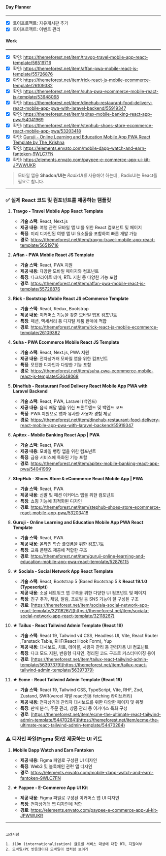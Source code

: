 
#### Day Planner
---
- [x] 토이프로젝트: 자유게시판 추가
- [x] 토이프로젝트: 이벤트 관리

#### Work
---
- [x] 확인: https://themeforest.net/item/travgo-travel-mobile-app-react-template/56519716
- [x] 확인: https://themeforest.net/item/affan-pwa-mobile-react-js-template/55726876
- [x] 확인: https://themeforest.net/item/rick-react-js-mobile-ecommerce-template/26109382
- [x] 확인: https://themeforest.net/item/suha-pwa-ecommerce-mobile-react-js-template/53648068
- [x] 확인: https://themeforest.net/item/dinehub-restaurant-food-delivery-react-mobile-app-pwa-with-laravel-backend/55919347
- [x] 확인: https://themeforest.net/item/apitex-mobile-banking-react-app-pwa/54041969
- [x] 확인: https://themeforest.net/item/stephub-shoes-store-ecommerce-react-mobile-app-pwa/53203418
- [x] 확인: [Guruji - Online Learning and Education Mobile App PWA React Template by The_Krishna](https://themeforest.net/item/guruji-online-learning-and-education-mobile-app-pwa-react-template/52876115)
- [x] 확인: https://elements.envato.com/mobile-dapp-watch-and-earn-fantoken-9WLC7FN
- [x] 확인: https://elements.envato.com/paypee-e-commerce-app-ui-kit-JPWWUKR

> 모바일 앱용 **Shadcn/UI는** _RadixUI를_ 사용해야 하는데 , RadixUI는 React를 필요로 합니다. 


---

### ✅ 실제 React 코드 및 컴포넌트를 제공하는 템플릿

1. **Travgo - Travel Mobile App React Template**
    - **기술 스택**: React, Next.js
    - **제공 내용**: 여행 관련 모바일 앱 UI를 위한 React 컴포넌트 및 페이지
    - **특징**: 미리 디자인된 여행 앱 UI 요소들을 포함하여 빠른 개발 가능
    - **경로**: https://themeforest.net/item/travgo-travel-mobile-app-react-template/56519716

2. **Affan - PWA Mobile React JS Template**
    - **기술 스택**: React, PWA 지원
    - **제공 내용**: 다양한 모바일 페이지와 컴포넌트
    - **특징**: 다크/라이트 테마, RTL 지원 등 다양한 기능 포함 
    - **경로**: https://themeforest.net/item/affan-pwa-mobile-react-js-template/55726876

3. **Rick - Bootstrap Mobile React JS eCommerce Template**
    - **기술 스택**: React, Redux, Bootstrap
    - **제공 내용**: 이커머스 기능을 갖춘 모바일 앱용 컴포넌트
    - **특징**: 패션, 액세서리 등 디지털 제품 판매에 적합
    - **경로**: https://themeforest.net/item/rick-react-js-mobile-ecommerce-template/26109382

4. **Suha - PWA Ecommerce Mobile React JS Template**
    - **기술 스택**: React, Next.js, PWA 지원
    - **제공 내용**: 전자상거래 모바일 앱을 위한 컴포넌트
    - **특징**: 모던한 디자인과 다양한 기능 포함 
    - **경로**: https://themeforest.net/item/suha-pwa-ecommerce-mobile-react-js-template/53648068

5. **DineHub - Restaurant Food Delivery React Mobile App PWA with Laravel Backend**
    - **기술 스택**: React, PWA, Laravel (백엔드)
    - **제공 내용**: 음식 배달 앱을 위한 프론트엔드 및 백엔드 코드
    - **특징**: PWA 지원으로 앱과 유사한 사용자 경험 제공
    - **경로**: https://themeforest.net/item/dinehub-restaurant-food-delivery-react-mobile-app-pwa-with-laravel-backend/55919347

6. **Apitex - Mobile Banking React App | PWA**
    - **기술 스택**: React, PWA
    - **제공 내용**: 모바일 뱅킹 앱을 위한 컴포넌트
    - **특징**: 금융 서비스에 특화된 기능 포함
    - **경로**: https://themeforest.net/item/apitex-mobile-banking-react-app-pwa/54041969

7. **StepHub - Shoes Store & eCommerce React Mobile App | PWA**
    - **기술 스택**: React, PWA
    - **제공 내용**: 신발 및 패션 이커머스 앱을 위한 컴포넌트
    - **특징**: 쇼핑 기능에 최적화된 디자인
    - **경로**: https://themeforest.net/item/stephub-shoes-store-ecommerce-react-mobile-app-pwa/53203418

8. **Guruji - Online Learning and Education Mobile App PWA React Template**
    - **기술 스택**: React, PWA
    - **제공 내용**: 온라인 학습 플랫폼을 위한 컴포넌트
    - **특징**: 교육 콘텐츠 제공에 적합한 구조
    - **경로**: https://themeforest.net/item/guruji-online-learning-and-education-mobile-app-pwa-react-template/52876115

9. **★ Sociala - Social Network App React Template**
	- **기술 스택**: React, Bootstrap 5 (Based Bootstrap 5 & **React 19.1.0 (Typescript)**)
	- **제공 내용**: 소셜 네트워크 앱 구축을 위한 다양한 UI 컴포넌트 및 페이지
	- **특징**: 친구 추가, 채팅, 알림, 프로필 등 SNS 기능이 잘 구성된 구조
	- **경로**: [https://themeforest.net/item/sociala-social-network-app-react-template/32118267](https://themeforest.net/item/sociala-social-network-app-react-template/32118267)

10. **★ Tailux - React Tailwind Admin Template (React 19)**
	- **기술 스택**: React 19, Tailwind v4 CSS, Headless UI, Vite, React Router ,Tanstack Table, RHF(React Hook Form), Yup
	- **제공 내용**: 대시보드, 차트, 테이블, 사용자 관리 등 관리자용 UI 컴포넌트
	- **특징**: 다크 모드 지원, 반응형 디자인, 정리된 코드 구조로 커스터마이징 용이
	- **경로**: [https://themeforest.net/item/tailux-react-tailwind-admin-template/56397379](https://themeforest.net/item/tailux-react-tailwind-admin-template/56397379)

11. **★ Ecme - React Tailwind Admin Template (React 19)**
	- **기술 스택**: React 19, Tailwind CSS, TypeScript, Vite, RHF, Zod, Zustand, SWR(vercel 개발 react전용 fetching 라이브러리)
	- **제공 내용**: 전자상거래 관리자 대시보드를 위한 다양한 페이지 및 위젯
	- **특징**: 판매 분석, 주문 관리, 상품 관리 등 이커머스 특화 구성
	- **경로**: [https://themeforest.net/item/ecme-the-ultimate-react-tailwind-admin-template/54470284](https://themeforest.net/item/ecme-the-ultimate-react-tailwind-admin-template/54470284)



### ⚠️ 디자인 파일(Figma 등)만 제공하는 UI 키트

1. **Mobile Dapp Watch and Earn Fantoken**
    - **제공 내용**: Figma 파일로 구성된 UI 디자인
    - **특징**: Web3 및 블록체인 관련 앱 디자인
    - **경로**: https://elements.envato.com/mobile-dapp-watch-and-earn-fantoken-9WLC7FN

2. **★ Paypee - E-Commerce App UI Kit**
    - **제공 내용**: Figma 파일로 구성된 이커머스 앱 UI 디자인
    - **특징**: 전자상거래 앱 디자인에 적합
    - **경로**: https://elements.envato.com/paypee-e-commerce-app-ui-kit-JPWWUKR

---
```plaintext

고려사항

1. i18n (internationalization) 글로벌 서비스 대상에 대한 RTL 지원여부 
2. 모바일/PC 반응형이되 모바일이 앱처럼 보이게
```